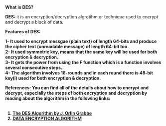 <b>What is DES?</b> <br>

<b>DES:</b> it is an encryption/decryption algrotihm or technique used to encrypt and decrypt a block of data. <br><b>

<b>Features of DES:</b> <br>

1- It used to encrypt messgae (plain text) of length 64-bits and produce the cipher text (unreadable message) of length 64-bit too.<br>
2- It used symmetric key, means that the same key will be used for both encryption & decryption. <br>
3- It gets the power from using the F function which is a function involves several consecutive steps.<br>
4- The algorithm involves 16-rounds and in each round there is 48-bit key(i) used for both encryption & decryption. 

<b>References:</b>
You can find all of the details about how to encrypt and decrypt, especially the steps of both encryption and decryption by reading about the algorithm in the following links:<br><br>

1. <a href="http://page.math.tu-berlin.de/~kant/teaching/hess/krypto-ws2006/des.htm">The DES Algorithm by J. Orlin Grabbe</a><br>
2. <a href="http://www.umsl.edu/~siegelj/information_theory/projects/des.netau.net/Dataencryptionalgorithm.html"> DATA ENCRYPTION ALGORITHM</a><br>
